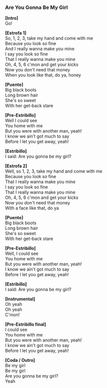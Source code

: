 ### Are You Gonna Be My Girl

**[Intro]**  
Go!

**[Estrofa 1]**  
So, 1, 2, 3, take my hand and come with me  
Because you look so fine  
And I really wanna make you mine  
I say you look so fine  
That I really wanna make you mine  
Oh, 4, 5, 6 c'mon and get your kicks  
Now you don't need that money  
When you look like that, do ya, honey

**[Puente]**  
Big black boots  
Long brown hair  
She's so sweet  
With her get-back stare

**[Pre-Estribillo]**  
Well I could see  
You home with me  
But you were with another man, yeah!  
I know we ain't got much to say  
Before I let you get away, yeah!

**[Estribillo]**  
I said: Are you gonna be my girl?

**[Estrofa 2]**  
Well, so 1, 2, 3, take my hand and come with me  
Because you look so fine  
That I really wanna make you mine  
I say you look so fine  
That I really wanna make you mine  
Oh, 4, 5, 6 c'mon and get your kicks  
Now you don't need that money  
With a face like that, do ya

**[Puente]**  
Big black boots  
Long brown hair  
She's so sweet  
With her get-back stare

**[Pre-Estribillo]**  
Well, I could see  
You home with me  
But you were with another man, yeah!  
I know we ain't got much to say  
Before I let you get away, yeah!

**[Estribillo]**  
I said: Are you gonna be my girl?

**[Instrumental]**  
Oh yeah  
Oh yeah  
C'mon!

**[Pre-Estribillo final]**  
I could see  
You home with me  
But you were with another man, yeah!  
I know we ain't got much to say  
Before I let you get away, yeah!

**[Coda / Outro]**  
Be my girl  
Be my girl  
Are you gonna be my girl?  
Yeah

